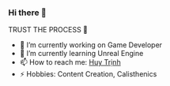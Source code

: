 ### Hi there 👋

<!--
**huytrinh76/huytrinh76** is a ✨ _special_ ✨ repository because its `README.md` (this file) appears on your GitHub profile.

Here are some ideas to get you started:

- 🔭 I’m currently working on ...
- 🌱 I’m currently learning ...
- 👯 I’m looking to collaborate on ...
- 🤔 I’m looking for help with ...
- 💬 Ask me about ...
- 📫 How to reach me: ...
- 😄 Pronouns: ...
- ⚡ Fun fact: ...
-->

TRUST THE PROCESS 🐺

- 🔭 I’m currently working on Game Developer
- 🌱 I’m currently learning Unreal Engine
- 📫 How to reach me: [Huy Trịnh](https://www.facebook.com/huytrinh76/)
- ⚡ Hobbies: Content Creation, Calisthenics
